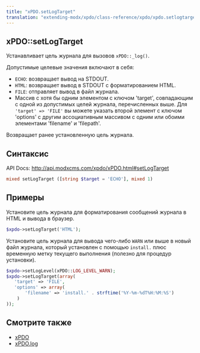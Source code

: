 ```yaml
---
title: "xPDO.setLogTarget"
translation: "extending-modx/xpdo/class-reference/xpdo/xpdo.setlogtarget"
---
```


## xPDO::setLogTarget

Устанавливает цель журнала для вызовов `xPDO::_log()`.

Допустимые целевые значения включают в себя:

-   `ECHO`: возвращает вывод на STDOUT.
-   `HTML`: возвращает вывод в STDOUT с форматированием HTML.
-   `FILE`: отправляет вывод в файл журнала.
-   Массив с хотя бы одним элементом с ключом 'target', совпадающим с одной из допустимых целей журнала, перечисленных выше. Для `'target' => 'FILE'` вы можете указать второй элемент с ключом 'options' с другим ассоциативным массивом с одним или обоими элементами 'filename' и 'filepath'.

Возвращает ранее установленную цель журнала.

## Синтаксис

API Docs: <http://api.modxcms.com/xpdo/xPDO.html#setLogTarget>

```php
mixed setLogTarget ([string $target = 'ECHO'], mixed 1)
```

## Примеры

Установите цель журнала для форматирования сообщений журнала в HTML и вывода в браузер.

```php
$xpdo->setLogTarget('HTML');
```

Установите цель журнала для вывода чего-либо `WARN` или выше в новый файл журнала, который установлен с помощью `install.` плюс временную метку текущего выполнения (полезно для процедур установки).

```php
$xpdo->setLogLevel(xPDO::LOG_LEVEL_WARN);
$xpdo->setLogTarget(array(
   'target' => 'FILE',
   'options' => array(
       'filename' => 'install.' . strftime('%Y-%m-%dT%H:%M:%S')
    )
));
```

## Смотрите также

-   [xPDO](extending-modx/xpdo "xPDO")
-   [xPDO.log](extending-modx/xpdo/class-reference/xpdo/xpdo.log)
